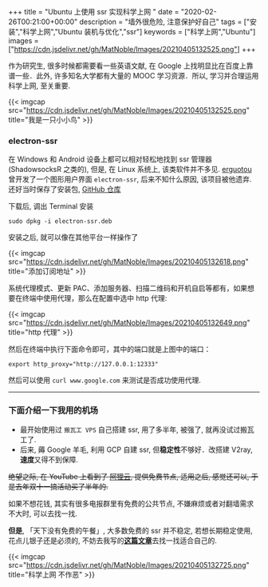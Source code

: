 +++
title = "Ubuntu 上使用 ssr 实现科学上网 "
date = "2020-02-26T00:21:00+00:00"
description = "墙外很危险, 注意保护好自己"
tags = ["安装","科学上网","Ubuntu 装机与优化","ssr"]
keywords = ["科学上网","Ubuntu"]
images = ["https://cdn.jsdelivr.net/gh/MatNoble/Images/20210405132525.png"]
+++

作为研究生, 很多时候都需要看一些英语文献, 在 Google 上找明显比在百度上靠谱一些．此外, 许多知名大学都有大量的 MOOC 学习资源．所以, 学习并合理运用科学上网, 至关重要.

<!--more-->

{{< imgcap src="https://cdn.jsdelivr.net/gh/MatNoble/Images/20210405132525.png" title="我是一只小小鸟" >}}

### electron-ssr

在 Windows 和 Android 设备上都可以相对轻松地找到 ssr 管理器(ShadowsocksR 之类的), 但是, 在 Linux 系统上, 该类软件并不多见. [erguotou](https://github.com/erguotou520) 曾开发了一个图形用户界面 `electron-ssr`, 后来不知什么原因, 该项目被他遗弃. 还好当时保存了安装包, 
[GitHub 仓库](https://github.com/MatNoble/electron-ssr-backup#%E4%B8%8B%E8%BD%BD)


下载后, 调出 Terminal 安装

```shell
sudo dpkg -i electron-ssr.deb
```

安装之后, 就可以像在其他平台一样操作了

{{< imgcap src="https://cdn.jsdelivr.net/gh/MatNoble/Images/20210405132618.png" title="添加订阅地址" >}}

系统代理模式、更新 PAC、添加服务器、扫描二维码和开机自启等都有，如果想要在终端中使用代理，那么在配置中选中 http 代理:

{{< imgcap src="https://cdn.jsdelivr.net/gh/MatNoble/Images/20210405132649.png" title="http 代理" >}}

然后在终端中执行下面命令即可，其中的端口就是上图中的端口：

```shell
export http_proxy="http://127.0.0.1:12333"
```

然后可以使用 `curl www.google.com` 来测试是否成功使用代理.

<hr />

### 下面介绍一下我用的机场

- 最开始使用过 `搬瓦工 VPS` 自己搭建 ssr, 用了多半年, 被强了, 就再没试过搬瓦工了.
- 后来, 薅 Google 羊毛, 利用 GCP 自建 ssr, 但**稳定性**不够好．改搭建 V2ray, **速度**又得不到保障.

~~绝望之际, 在 YouTube 上看到了 [阿狸云](http://a.foxss.me/), 提供免费节点, 适用之后, 感觉还可以, 于是去年双十一搞活动买了半年的.~~

如果不想花钱, 其实有很多电报群里有免费的公共节点, 不嫌麻烦或者对翻墙需求不大时, 可以去找一找.

**但是**, 「天下没有免费的午餐」, 大多数免费的 ssr 并不稳定, 若想长期稳定使用, 花点儿银子还是必须的, 不妨去我写的[**这篇文章**](https://matnoble.me/tech/tofreeworld/#%E6%9C%BA%E5%9C%BA%E6%8E%A8%E8%8D%90)去找一找适合自己的. 

{{< imgcap src="https://cdn.jsdelivr.net/gh/MatNoble/Images/20210405132725.png" title="科学上网 不作恶" >}}
